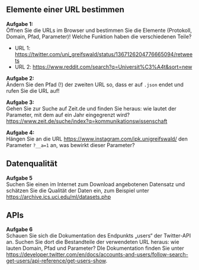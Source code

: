## Elemente einer URL bestimmen 

**Aufgabe 1:**  
Öffnen Sie die URLs im Browser und bestimmen Sie die Elemente (Protokoll, Domain, Pfad, Parameter)! Welche Funktion haben die verschiedenen Teile?

- URL 1: https://twitter.com/uni_greifswald/status/1367126204776665094/retweets
- URL 2: https://www.reddit.com/search?q=Universit%C3%A4t&sort=new 


**Aufgabe 2:**  
Ändern Sie den Pfad (!) der zweiten URL so, dass er auf `.json` endet und rufen Sie die URL auf!

**Aufgabe 3:**  
Gehen Sie zur Suche auf Zeit.de und finden Sie heraus: wie lautet der Parameter, mit dem auf ein Jahr eingegrenzt wird?
https://www.zeit.de/suche/index?q=kommunikationswissenschaft 

**Aufgabe 4:**  
Hängen Sie an die URL https://www.instagram.com/ipk.unigreifswald/ den Parameter `?__a=1` an, was bewirkt dieser Parameter?

## Datenqualität

**Aufgabe 5**  
Suchen Sie einen im Internet zum Download angebotenen Datensatz und schätzen Sie die Qualität der Daten ein, zum Beispiel unter https://archive.ics.uci.edu/ml/datasets.php

## APIs  
**Aufgabe 6**  
Schauen Sie sich die Dokumentation des Endpunkts „users“ der Twitter-API an. Suchen Sie dort die Bestandteile der verwendeten URL heraus: wie lauten Domain, Pfad und Parameter? DIe Dokumentation finden Sie unter https://developer.twitter.com/en/docs/accounts-and-users/follow-search-get-users/api-reference/get-users-show.


